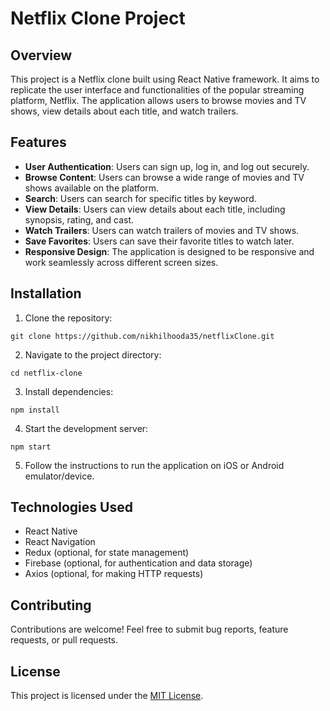 # Netflix Clone Project

## Overview
This project is a Netflix clone built using React Native framework. It aims to replicate the user interface and functionalities of the popular streaming platform, Netflix. The application allows users to browse movies and TV shows, view details about each title, and watch trailers.

## Features
- **User Authentication**: Users can sign up, log in, and log out securely.
- **Browse Content**: Users can browse a wide range of movies and TV shows available on the platform.
- **Search**: Users can search for specific titles by keyword.
- **View Details**: Users can view details about each title, including synopsis, rating, and cast.
- **Watch Trailers**: Users can watch trailers of movies and TV shows.
- **Save Favorites**: Users can save their favorite titles to watch later.
- **Responsive Design**: The application is designed to be responsive and work seamlessly across different screen sizes.

## Installation
1. Clone the repository:
```
git clone https://github.com/nikhilhooda35/netflixClone.git
```

2. Navigate to the project directory:
```
cd netflix-clone
```

3. Install dependencies:
```
npm install
```

4. Start the development server:
```
npm start
```

5. Follow the instructions to run the application on iOS or Android emulator/device.

## Technologies Used
- React Native
- React Navigation
- Redux (optional, for state management)
- Firebase (optional, for authentication and data storage)
- Axios (optional, for making HTTP requests)

## Contributing
Contributions are welcome! Feel free to submit bug reports, feature requests, or pull requests.

## License
This project is licensed under the [MIT License](LICENSE).
